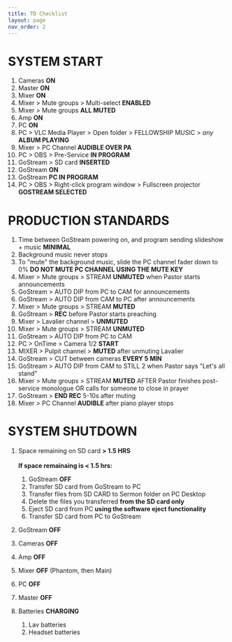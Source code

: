 ```yaml
---
title: TD Checklist
layout: page
nav_order: 2
---
```


# SYSTEM START
1. Cameras **ON**
1. Master **ON**
1. Mixer **ON**
1. Mixer > Mute groups > Multi-select **ENABLED**
1. Mixer > Mute groups **ALL MUTED**
1. Amp **ON**
1. PC **ON**
1. PC > VLC Media Player > Open folder > FELLOWSHIP MUSIC > *any* **ALBUM PLAYING**
1. Mixer > PC Channel **AUDIBLE OVER PA**
1. PC > OBS > Pre-Service **IN PROGRAM**
1. GoStream > SD card **INSERTED**
1. GoStream **ON**
1. GoStream **PC IN PROGRAM**
1. PC > OBS > Right-click program window > Fullscreen projector **GOSTREAM SELECTED**

# PRODUCTION STANDARDS
1. Time between GoStream powering on, and program sending slideshow + music **MINIMAL**
2. Background music never stops
3. To "mute" the background music, slide the PC channel fader down to 0% **DO NOT MUTE PC CHANNEL USING THE MUTE KEY**
6. Mixer > Mute groups > STREAM **UNMUTED** when Pastor starts announcements
7. GoStream > AUTO DIP from PC to CAM for announcements
8. GoStream > AUTO DIP from CAM to PC after announcements
9. Mixer > Mute groups > STREAM **MUTED**
10. GoStream > **REC** before Pastor starts preaching
11. Mixer > Lavalier channel > **UNMUTED**
12. Mixer > Mute groups > STREAM **UNMUTED**
13. GoStream > AUTO DIP from PC to CAM
14. PC > OnTime > Camera 1/2 **START**
15. MIXER > Pulpit channel > **MUTED** after unmuting Lavalier
16. GoStream > CUT between cameras **EVERY 5 MIN**
17. GoStream > AUTO DIP from CAM to STILL 2 when Pastor says "Let's all stand"
18. Mixer > Mute groups > STREAM **MUTED** AFTER Pastor finishes post-service monologue OR calls for someone to close in prayer
19. GoStream > **END REC** 5-10s after muting
20. Mixer > PC Channel **AUDIBLE** after piano player stops

# SYSTEM SHUTDOWN
1. Space remaining on SD card **> 1.5 HRS**<br><br>
**If space remainaing is < 1.5 hrs:**
   1. GoStream **OFF**
   2. Transfer SD card from GoStream to PC
   3. Transfer files from SD CARD to Sermon folder on PC Desktop
   4. Delete the files you transferred **from the SD card only**
   5. Eject SD card from PC **using the software eject functionality**
   6. Transfer SD card from PC to GoStream

3. GoStream **OFF**
4. Cameras **OFF**
5. Amp **OFF**
6. Mixer **OFF** (Phantom, then Main)
7. PC **OFF**
8. Master **OFF**
9. Batteries **CHARGING**
   1. Lav batteries
   2. Headset batteries
